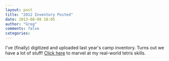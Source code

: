 ```yaml
---
layout: post
title: "2012 Inventory Posted"
date: 2013-08-08 18:05
author: "Greg"
comments: false
categories: 
---
```

I've (finally) digitized and uploaded last year's camp inventory.
Turns out we have a lot of stuff!
[Click here](/camp/2012/inventory) to marvel at my real-world tetris skills.
